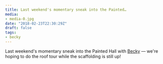 ```yaml
---
title: Last weekend's momentary sneak into the Painted…
media:
- media-0.jpg
date: "2018-02-23T22:30:29Z"
draft: false
tags:
- becky
---
```

Last weekend's momentary sneak into the Painted Hall with [Becky](/tags/becky) — we're hoping to do the roof tour while the scaffolding is still up\!
